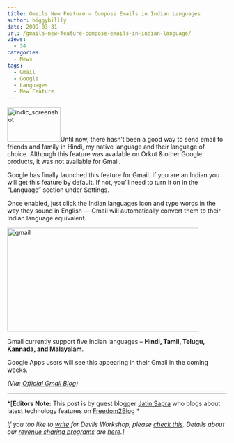 ```yaml
---
title: Gmails New Feature – Compose Emails in Indian Languages
author: biggybillly
date: 2009-03-31
url: /gmails-new-feature-compose-emails-in-indian-language/
views:
  - 34
categories:
  - News
tags:
  - Gmail
  - Google
  - Languages
  - New Feature
---
```

<img class="alignright size-full wp-image-5384" title="indic_screenshot" src="http://cdn.devilsworkshop.org/files/2009/03/indic_screenshot.jpg" alt="indic_screenshot" width="122" height="78" />Until now, there hasn&#8217;t been a good way to send email to friends and family in Hindi, my native language and their language of choice. Although this feature was available on Orkut & other Google products, it was not available for Gmail.  
<!--more-->

  
Google has finally launched this feature for Gmail. If you are an Indian you will get this feature by default. If not, you&#8217;ll need to turn it on in the &#8220;Language&#8221; section under Settings.

Once enabled, just click the Indian languages icon and type words in the way they sound in English &#8212; Gmail will automatically convert them to their Indian language equivalent.

<img class="aligncenter size-full wp-image-5385" title="gmail" src="http://cdn.devilsworkshop.org/files/2009/03/gmail.jpg" alt="gmail" width="439" height="238" />

Gmail currently support five Indian languages &#8211; **Hindi, Tamil, Telugu, Kannada, and Malayalam**.

Google Apps users will see this appearing in their Gmail in the coming weeks.

*(Via: <a href="http://gmailblog.blogspot.com/2009/03/typing-in-indian-languages.html" onclick="_gaq.push(['_trackEvent', 'outbound-article', 'http://gmailblog.blogspot.com/2009/03/typing-in-indian-languages.html', 'Official Gmail Blog']);" >Official Gmail Blog</a>)*

* * *

*[**Editors Note:** This post is by guest blogger <a href="http://www.orkut.co.in/Main#Profile.aspx?uid=416148751834622436" onclick="_gaq.push(['_trackEvent', 'outbound-article', 'http://www.orkut.co.in/Main#Profile.aspx?uid=416148751834622436', 'Jatin Sapra']);" title="Jatin Sapra's Profle">Jatin Sapra</a> who blogs about latest technology features on <a href="http://www.freedom2blog.com" onclick="_gaq.push(['_trackEvent', 'outbound-article', 'http://www.freedom2blog.com', 'Freedom2Blog']);" title="Freedom2Blog">Freedom2Blog</a> *</p> 

*If you too like to [write][1] for Devils Workshop, please [check this][1]. Details about our [revenue sharing programs][1] are [here][1].]*

 [1]: http://devilsworkshop.org/join-dw/
